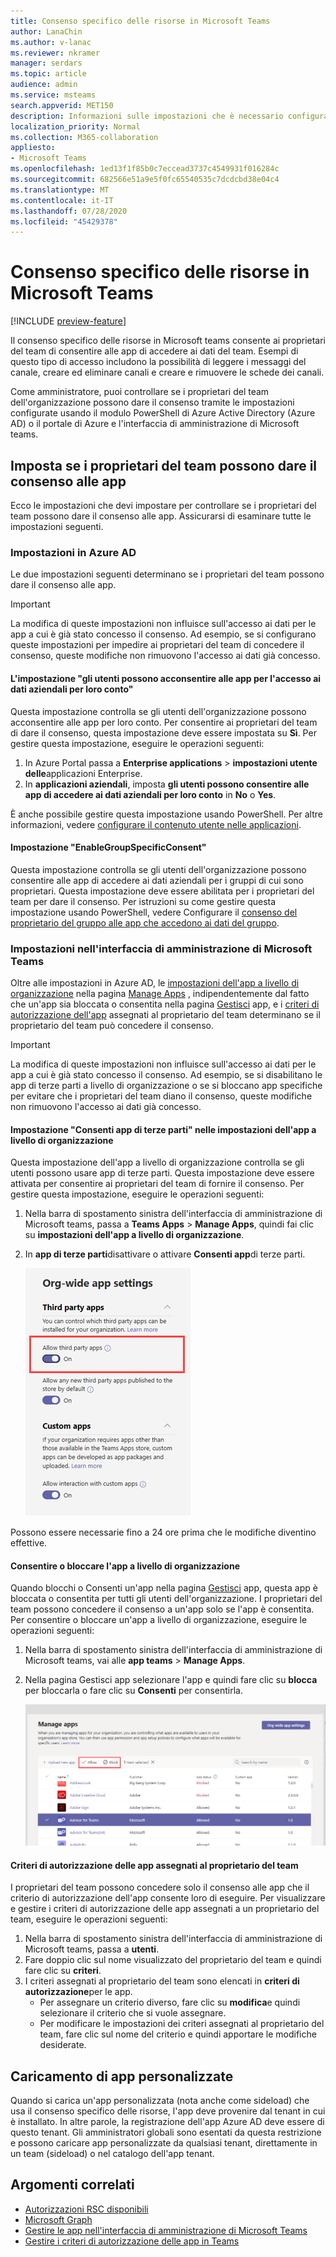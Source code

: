 ```yaml
---
title: Consenso specifico delle risorse in Microsoft Teams
author: LanaChin
ms.author: v-lanac
ms.reviewer: nkramer
manager: serdars
ms.topic: article
audience: admin
ms.service: msteams
search.appverid: MET150
description: Informazioni sulle impostazioni che è necessario configurare per controllare se i proprietari dei team dell'organizzazione possono dare il consenso alle app.
localization_priority: Normal
ms.collection: M365-collaboration
appliesto:
- Microsoft Teams
ms.openlocfilehash: 1ed13f1f85b0c7eccead3737c4549931f016284c
ms.sourcegitcommit: 682566e51a9e5f0fc65540535c7dcdcbd38e04c4
ms.translationtype: MT
ms.contentlocale: it-IT
ms.lasthandoff: 07/28/2020
ms.locfileid: "45429378"
---
```

# <a name="resource-specific-consent-in-microsoft-teams"></a>Consenso specifico delle risorse in Microsoft Teams

[!INCLUDE [preview-feature](includes/preview-feature.md)]

Il consenso specifico delle risorse in Microsoft teams consente ai proprietari del team di consentire alle app di accedere ai dati del team. Esempi di questo tipo di accesso includono la possibilità di leggere i messaggi del canale, creare ed eliminare canali e creare e rimuovere le schede dei canali.

Come amministratore, puoi controllare se i proprietari del team dell'organizzazione possono dare il consenso tramite le impostazioni configurate usando il modulo PowerShell di Azure Active Directory (Azure AD) o il portale di Azure e l'interfaccia di amministrazione di Microsoft teams.  

## <a name="set-whether-team-owners-can-give-consent-to-apps"></a>Imposta se i proprietari del team possono dare il consenso alle app

Ecco le impostazioni che devi impostare per controllare se i proprietari del team possono dare il consenso alle app. Assicurarsi di esaminare tutte le impostazioni seguenti.

### <a name="settings-in-azure-ad"></a>Impostazioni in Azure AD

Le due impostazioni seguenti determinano se i proprietari del team possono dare il consenso alle app.

> [!IMPORTANT]
> La modifica di queste impostazioni non influisce sull'accesso ai dati per le app a cui è già stato concesso il consenso. Ad esempio, se si configurano queste impostazioni per impedire ai proprietari del team di concedere il consenso, queste modifiche non rimuovono l'accesso ai dati già concesso.

#### <a name="the-users-can-consent-to-apps-accessing-company-data-on-their-behalf-setting"></a>L'impostazione "gli utenti possono acconsentire alle app per l'accesso ai dati aziendali per loro conto"

Questa impostazione controlla se gli utenti dell'organizzazione possono acconsentire alle app per loro conto. Per consentire ai proprietari del team di dare il consenso, questa impostazione deve essere impostata su **Sì**. Per gestire questa impostazione, eseguire le operazioni seguenti:

1. In Azure Portal passa a **Enterprise applications**  >  **impostazioni utente delle**applicazioni Enterprise.
2. In **applicazioni aziendali**, imposta **gli utenti possono consentire alle app di accedere ai dati aziendali per loro conto** in **No** o **Yes**.

È anche possibile gestire questa impostazione usando PowerShell. Per altre informazioni, vedere [configurare il contenuto utente nelle applicazioni](https://docs.microsoft.com/azure/active-directory/manage-apps/configure-user-consent#configure-user-consent-to-applications).

#### <a name="the-enablegroupspecificconsent-setting"></a>Impostazione "EnableGroupSpecificConsent"

Questa impostazione controlla se gli utenti dell'organizzazione possono consentire alle app di accedere ai dati aziendali per i gruppi di cui sono proprietari. Questa impostazione deve essere abilitata per i proprietari del team per dare il consenso. Per istruzioni su come gestire questa impostazione usando PowerShell, vedere Configurare il [consenso del proprietario del gruppo alle app che accedono ai dati del gruppo](https://docs.microsoft.com/azure/active-directory/manage-apps/configure-user-consent#configure-group-owner-consent-to-apps-accessing-group-data).

### <a name="settings-in-the-microsoft-teams-admin-center"></a>Impostazioni nell'interfaccia di amministrazione di Microsoft Teams

Oltre alle impostazioni in Azure AD, le [impostazioni dell'app a livello di organizzazione](manage-apps.md#manage-org-wide-app-settings) nella pagina [Manage Apps](manage-apps.md) , indipendentemente dal fatto che un'app sia bloccata o consentita nella pagina [Gestisci](manage-apps.md#allow-and-block-apps) app, e i [criteri di autorizzazione dell'app](teams-app-permission-policies.md) assegnati al proprietario del team determinano se il proprietario del team può concedere il consenso.

> [!IMPORTANT]
> La modifica di queste impostazioni non influisce sull'accesso ai dati per le app a cui è già stato concesso il consenso. Ad esempio, se si disabilitano le app di terze parti a livello di organizzazione o se si bloccano app specifiche per evitare che i proprietari del team diano il consenso, queste modifiche non rimuovono l'accesso ai dati già concesso.  

#### <a name="the-allow-third-party-apps-setting-in-org-wide-app-settings"></a>Impostazione "Consenti app di terze parti" nelle impostazioni dell'app a livello di organizzazione

Questa impostazione dell'app a livello di organizzazione controlla se gli utenti possono usare app di terze parti. Questa impostazione deve essere attivata per consentire ai proprietari del team di fornire il consenso. Per gestire questa impostazione, eseguire le operazioni seguenti:

1. Nella barra di spostamento sinistra dell'interfaccia di amministrazione di Microsoft teams, passa a **Teams Apps**  >  **Manage Apps**, quindi fai clic su **impostazioni dell'app a livello di organizzazione**.
2. In **app di terze parti**disattivare o attivare **Consenti app**di terze parti.

    ![Screenshot dell'impostazione "Consenti app di terze parti in teams"](media/resource-specific-consent-org-wide-setting.png)

Possono essere necessarie fino a 24 ore prima che le modifiche diventino effettive.

#### <a name="allow-or-block-the-app-at-the-org-level"></a>Consentire o bloccare l'app a livello di organizzazione

Quando blocchi o Consenti un'app nella pagina [Gestisci](manage-apps.md#allow-and-block-apps) app, questa app è bloccata o consentita per tutti gli utenti dell'organizzazione. I proprietari del team possono concedere il consenso a un'app solo se l'app è consentita. Per consentire o bloccare un'app a livello di organizzazione, eseguire le operazioni seguenti:

1. Nella barra di spostamento sinistra dell'interfaccia di amministrazione di Microsoft teams, vai alle **app teams**  >  **Manage Apps**.
2. Nella pagina Gestisci app selezionare l'app e quindi fare clic su **blocca** per bloccarla o fare clic su **Consenti** per consentirla.

    ![Screenshot delle app bloccate nelle impostazioni a livello di organizzazione](media/resource-specific-consent-allow-block-apps.png)

#### <a name="app-permission-policy-assigned-to-the-team-owner"></a>Criteri di autorizzazione delle app assegnati al proprietario del team

I proprietari del team possono concedere solo il consenso alle app che il criterio di autorizzazione dell'app consente loro di eseguire. Per visualizzare e gestire i criteri di autorizzazione delle app assegnati a un proprietario del team, eseguire le operazioni seguenti:

1. Nella barra di spostamento sinistra dell'interfaccia di amministrazione di Microsoft teams, passa a **utenti**.
2. Fare doppio clic sul nome visualizzato del proprietario del team e quindi fare clic su **criteri**.
3. I criteri assegnati al proprietario del team sono elencati in **criteri di autorizzazione**per le app.
    - Per assegnare un criterio diverso, fare clic su **modifica**e quindi selezionare il criterio che si vuole assegnare.
    - Per modificare le impostazioni dei criteri assegnati al proprietario del team, fare clic sul nome del criterio e quindi apportare le modifiche desiderate.  

## <a name="uploading-custom-apps"></a>Caricamento di app personalizzate

Quando si carica un'app personalizzata (nota anche come sideload) che usa il consenso specifico delle risorse, l'app deve provenire dal tenant in cui è installato. In altre parole, la registrazione dell'app Azure AD deve essere di questo tenant. Gli amministratori globali sono esentati da questa restrizione e possono caricare app personalizzate da qualsiasi tenant, direttamente in un team (sideload) o nel catalogo dell'app tenant.

## <a name="related-topics"></a>Argomenti correlati

- [Autorizzazioni RSC disponibili](https://aka.ms/teams-rsc)
- [Microsoft Graph](https://developer.microsoft.com/graph)
- [Gestire le app nell'interfaccia di amministrazione di Microsoft Teams](manage-apps.md)
- [Gestire i criteri di autorizzazione delle app in Teams](teams-app-permission-policies.md)
